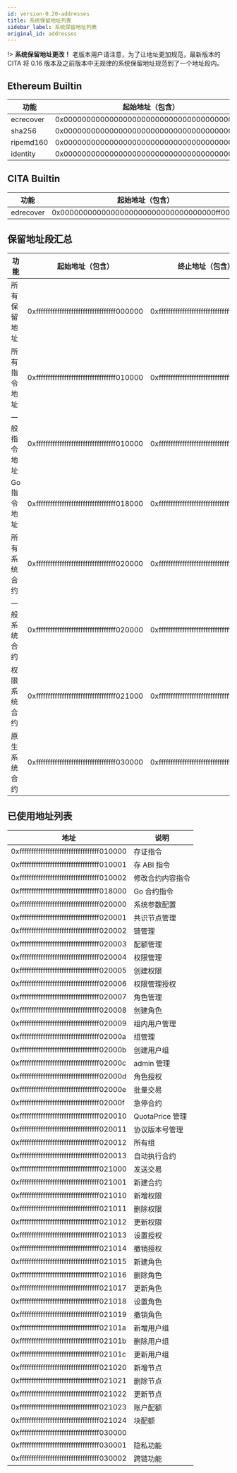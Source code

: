 ```yaml
---
id: version-0.20-addresses
title: 系统保留地址列表
sidebar_label: 系统保留地址列表
original_id: addresses
---
```


!> **系统保留地址更改！** 老版本用户请注意，为了让地址更加规范，最新版本的 CITA 将 0.16 版本及之前版本中无规律的系统保留地址规范到了一个地址段内。

## Ethereum Builtin

| 功能      | 起始地址（包含）                           |
| --------- | ------------------------------------------ |
| ecrecover | 0x0000000000000000000000000000000000000001 |
| sha256    | 0x0000000000000000000000000000000000000002 |
| ripemd160 | 0x0000000000000000000000000000000000000003 |
| identity  | 0x0000000000000000000000000000000000000004 |

## CITA Builtin

| 功能      | 起始地址（包含）                           |
| --------- | ------------------------------------------ |
| edrecover | 0x0000000000000000000000000000000000ff0001 |

## 保留地址段汇总

| 功能         | 起始地址（包含）                           | 终止地址（包含）                           |
| ------------ | ------------------------------------------ | ------------------------------------------ |
| 所有保留地址 | 0xffffffffffffffffffffffffffffffffff000000 | 0xffffffffffffffffffffffffffffffffffffffff |
| 所有指令地址 | 0xffffffffffffffffffffffffffffffffff010000 | 0xffffffffffffffffffffffffffffffffff01ffff |
| 一般指令地址 | 0xffffffffffffffffffffffffffffffffff010000 | 0xffffffffffffffffffffffffffffffffff0100ff |
| Go 指令地址  | 0xffffffffffffffffffffffffffffffffff018000 | 0xffffffffffffffffffffffffffffffffff018fff |
| 所有系统合约 | 0xffffffffffffffffffffffffffffffffff020000 | 0xffffffffffffffffffffffffffffffffff02ffff |
| 一般系统合约 | 0xffffffffffffffffffffffffffffffffff020000 | 0xffffffffffffffffffffffffffffffffff0200ff |
| 权限系统合约 | 0xffffffffffffffffffffffffffffffffff021000 | 0xffffffffffffffffffffffffffffffffff0210ff |
| 原生系统合约 | 0xffffffffffffffffffffffffffffffffff030000 | 0xffffffffffffffffffffffffffffffffff03ffff |

## 已使用地址列表

| 地址                                       | 说明             |
| ------------------------------------------ | ---------------- |
| 0xffffffffffffffffffffffffffffffffff010000 | 存证指令         |
| 0xffffffffffffffffffffffffffffffffff010001 | 存 ABI 指令      |
| 0xffffffffffffffffffffffffffffffffff010002 | 修改合约内容指令 |
| 0xffffffffffffffffffffffffffffffffff018000 | Go 合约指令      |
| 0xffffffffffffffffffffffffffffffffff020000 | 系统参数配置     |
| 0xffffffffffffffffffffffffffffffffff020001 | 共识节点管理     |
| 0xffffffffffffffffffffffffffffffffff020002 | 链管理           |
| 0xffffffffffffffffffffffffffffffffff020003 | 配额管理         |
| 0xffffffffffffffffffffffffffffffffff020004 | 权限管理         |
| 0xffffffffffffffffffffffffffffffffff020005 | 创建权限         |
| 0xffffffffffffffffffffffffffffffffff020006 | 权限管理授权     |
| 0xffffffffffffffffffffffffffffffffff020007 | 角色管理         |
| 0xffffffffffffffffffffffffffffffffff020008 | 创建角色         |
| 0xffffffffffffffffffffffffffffffffff020009 | 组内用户管理     |
| 0xffffffffffffffffffffffffffffffffff02000a | 组管理           |
| 0xffffffffffffffffffffffffffffffffff02000b | 创建用户组       |
| 0xffffffffffffffffffffffffffffffffff02000c | admin 管理       |
| 0xffffffffffffffffffffffffffffffffff02000d | 角色授权         |
| 0xffffffffffffffffffffffffffffffffff02000e | 批量交易         |
| 0xffffffffffffffffffffffffffffffffff02000f | 急停合约         |
| 0xffffffffffffffffffffffffffffffffff020010 | QuotaPrice 管理  |
| 0xffffffffffffffffffffffffffffffffff020011 | 协议版本号管理   |
| 0xffffffffffffffffffffffffffffffffff020012 | 所有组           |
| 0xffffffffffffffffffffffffffffffffff020013 | 自动执行合约     |
| 0xffffffffffffffffffffffffffffffffff021000 | 发送交易         |
| 0xffffffffffffffffffffffffffffffffff021001 | 新建合约         |
| 0xffffffffffffffffffffffffffffffffff021010 | 新增权限         |
| 0xffffffffffffffffffffffffffffffffff021011 | 删除权限         |
| 0xffffffffffffffffffffffffffffffffff021012 | 更新权限         |
| 0xffffffffffffffffffffffffffffffffff021013 | 设置授权         |
| 0xffffffffffffffffffffffffffffffffff021014 | 撤销授权         |
| 0xffffffffffffffffffffffffffffffffff021015 | 新建角色         |
| 0xffffffffffffffffffffffffffffffffff021016 | 删除角色         |
| 0xffffffffffffffffffffffffffffffffff021017 | 更新角色         |
| 0xffffffffffffffffffffffffffffffffff021018 | 设置角色         |
| 0xffffffffffffffffffffffffffffffffff021019 | 撤销角色         |
| 0xffffffffffffffffffffffffffffffffff02101a | 新增用户组       |
| 0xffffffffffffffffffffffffffffffffff02101b | 删除用户组       |
| 0xffffffffffffffffffffffffffffffffff02101c | 更新用户组       |
| 0xffffffffffffffffffffffffffffffffff021020 | 新增节点         |
| 0xffffffffffffffffffffffffffffffffff021021 | 删除节点         |
| 0xffffffffffffffffffffffffffffffffff021022 | 更新节点         |
| 0xffffffffffffffffffffffffffffffffff021023 | 账户配额         |
| 0xffffffffffffffffffffffffffffffffff021024 | 块配额           |
| 0xffffffffffffffffffffffffffffffffff030000 |                  |
| 0xffffffffffffffffffffffffffffffffff030001 | 隐私功能         |
| 0xffffffffffffffffffffffffffffffffff030002 | 跨链功能         |
